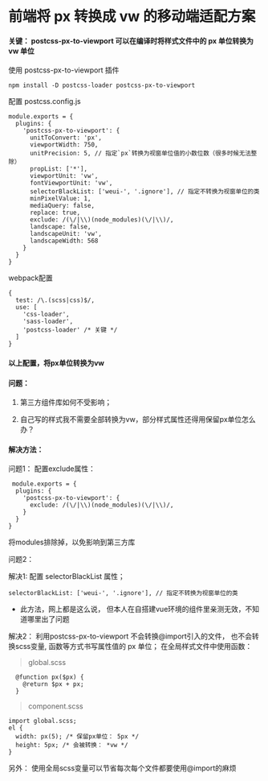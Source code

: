 # 前端将 px 转换成 vw 的移动端适配方案 #


####  关键： postcss-px-to-viewport 可以在编译时将样式文件中的 px 单位转换为 vw 单位 ####
 
使用 postcss-px-to-viewport 插件
    
    npm install -D postcss-loader postcss-px-to-viewport
    
配置 postcss.config.js

    module.exports = {
      plugins: {
        'postcss-px-to-viewport': {
          unitToConvert: 'px',
          viewportWidth: 750,
          unitPrecision: 5, // 指定`px`转换为视窗单位值的小数位数（很多时候无法整除）
          propList: ['*'],
          viewportUnit: 'vw',
          fontViewportUnit: 'vw',
          selectorBlackList: ['weui-', '.ignore'], // 指定不转换为视窗单位的类
          minPixelValue: 1,
          mediaQuery: false,
          replace: true,
          exclude: /(\/|\\)(node_modules)(\/|\\)/,
          landscape: false,
          landscapeUnit: 'vw',
          landscapeWidth: 568
        }
      }
    }

webpack配置

    {
      test: /\.(scss|css)$/,
      use: [
        'css-loader',
        'sass-loader',
        'postcss-loader' /* 关键 */
      ]
    }
    
 
<h4>以上配置，将px单位转换为vw</h4>

<h4>问题： </h4>
  
  1. 第三方组件库如何不受影响；

  2. 自己写的样式我不需要全部转换为vw，部分样式属性还得用保留px单位怎么办？
  
#### 解决方法： ####
 
 问题1： 配置exclude属性：
 
     module.exports = {
      plugins: {
        'postcss-px-to-viewport': {
          exclude: /(\/|\\)(node_modules)(\/|\\)/,
        }
      }
    }
  
  将modules排除掉，以免影响到第三方库
  
  问题2：
  
   解决1: 配置 selectorBlackList 属性；
  
    selectorBlackList: ['weui-', '.ignore'], // 指定不转换为视窗单位的类
    
   * 此方法，网上都是这么说， 但本人在自搭建vue环境的组件里亲测无效，不知道哪里出了问题
  
  解决2： 利用postcss-px-to-viewport 不会转换@import引入的文件， 也不会转换scss变量, 函数等方式书写属性值的 px 单位；
  在全局样式文件中使用函数：
  
  > global.scss
  
      @function px($px) {
        @return $px + px;
      }
      
  > component.scss
  
    import global.scss;
    el {
      width: px(5); /* 保留px单位： 5px */
      height: 5px; /* 会被转换： *vw */
    }
      
  
 另外： 使用全局scss变量可以节省每次每个文件都要使用@import的麻烦
 
